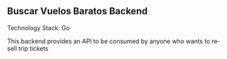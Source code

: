 ## Buscar Vuelos Baratos Backend

Technology Stack:
Go

This backend provides an API to be consumed by anyone who wants to re-sell trip tickets
